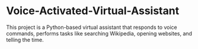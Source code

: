 # Voice-Activated-Virtual-Assistant
This project is a Python-based virtual assistant that responds to voice commands, performs tasks like searching Wikipedia, opening websites, and telling the time.
